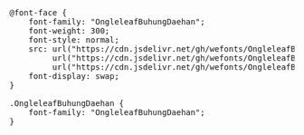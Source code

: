 <pre>
@font-face {
    font-family: "OngleleafBuhungDaehan";
    font-weight: 300;
    font-style: normal;
    src: url("https://cdn.jsdelivr.net/gh/wefonts/OngleleafBuhungDaehan/OngleleafBuhungDaehan.woff2") format("woff2"),
         url("https://cdn.jsdelivr.net/gh/wefonts/OngleleafBuhungDaehan/OngleleafBuhungDaehan.woff") format("woff"),
         url("https://cdn.jsdelivr.net/gh/wefonts/OngleleafBuhungDaehan/OngleleafBuhungDaehan.ttf") format("truetype");
    font-display: swap;
}

.OngleleafBuhungDaehan {
    font-family: "OngleleafBuhungDaehan";
}
  
</pre>
